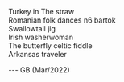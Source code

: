 Turkey in The straw   
Romanian folk dances n6 bartok   
Swallowtail jig   
Irish washerwoman  
The butterfly celtic fiddle   
Arkansas traveler   

     
--- GB (Mar/2022)
